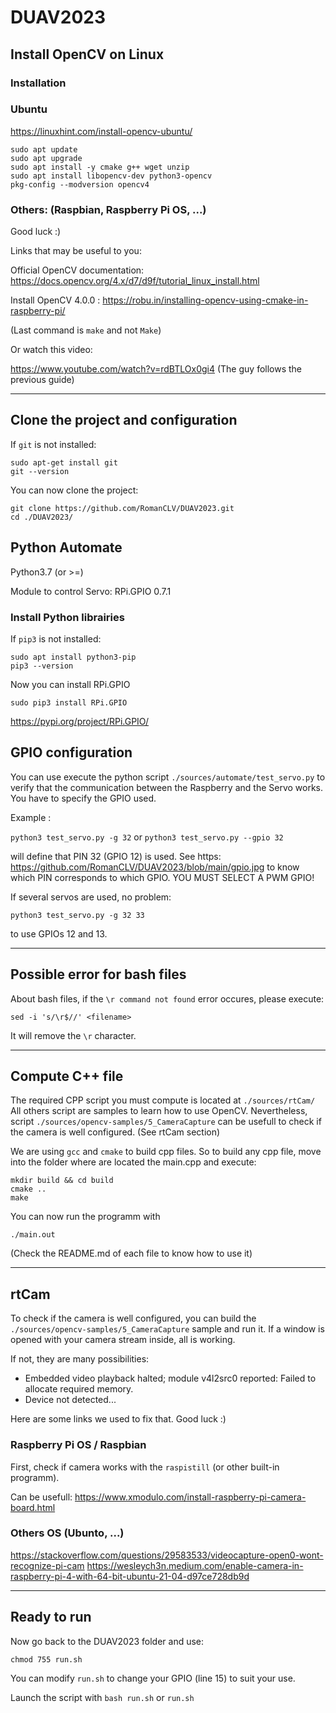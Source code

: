 # DUAV2023

## Install OpenCV on Linux

### Installation

### Ubuntu

https://linuxhint.com/install-opencv-ubuntu/

```
sudo apt update
sudo apt upgrade
sudo apt install -y cmake g++ wget unzip
sudo apt install libopencv-dev python3-opencv
pkg-config --modversion opencv4
```

### Others: (Raspbian, Raspberry Pi OS, ...)
Good luck :)

Links that may be useful to you:

Official OpenCV documentation: https://docs.opencv.org/4.x/d7/d9f/tutorial_linux_install.html

Install OpenCV 4.0.0 : https://robu.in/installing-opencv-using-cmake-in-raspberry-pi/

(Last command is `make` and not `Make`)

Or watch this video:

https://www.youtube.com/watch?v=rdBTLOx0gi4   (The guy follows the previous guide)

---

## Clone the project and configuration

If `git` is not installed:
```
sudo apt-get install git
git --version
```

You can now clone the project:

```
git clone https://github.com/RomanCLV/DUAV2023.git
cd ./DUAV2023/
```

## Python Automate

Python3.7 (or >=)

Module to control Servo: RPi.GPIO 0.7.1 

### Install Python librairies

If `pip3` is not installed:

```
sudo apt install python3-pip
pip3 --version
```

Now you can install RPi.GPIO 

`sudo pip3 install RPi.GPIO`

https://pypi.org/project/RPi.GPIO/

## GPIO configuration
You can use execute the python script `./sources/automate/test_servo.py` to verify that the communication between the Raspberry and the Servo works.
You have to specify the GPIO used.

Example :

`python3 test_servo.py -g 32` or `python3 test_servo.py --gpio 32`

will define that PIN 32 (GPIO 12) is used.
See https: https://github.com/RomanCLV/DUAV2023/blob/main/gpio.jpg to know which PIN corresponds to which GPIO.
YOU MUST SELECT A PWM GPIO!

If several servos are used, no problem:

`python3 test_servo.py -g 32 33`

to use GPIOs 12 and 13.

---

## Possible error for bash files
About bash files, if the `\r command not found` error occures, please execute:

`sed -i 's/\r$//' <filename>`

It will remove the `\r` character.

---

## Compute C++ file

The required CPP script you must compute is located at `./sources/rtCam/`
All others script are samples to learn how to use OpenCV.
Nevertheless, script `./sources/opencv-samples/5_CameraCapture` can be usefull to check if the camera is well configured. (See rtCam section)

We are using `gcc` and `cmake` to build cpp files. So to build any cpp file, move into the folder where are located the main.cpp and execute:

```
mkdir build && cd build
cmake ..
make
```

You can now run the programm with

```
./main.out
```

(Check the README.md of each file to know how to use it)

---

## rtCam

To check if the camera is well configured, you can build the `./sources/opencv-samples/5_CameraCapture` sample and run it.
If a window is opened with your camera stream inside, all is working.

If not, they are many possibilities:
- Embedded video playback halted; module v4l2src0 reported: Failed to allocate required memory.
- Device not detected...

Here are some links we used to fix that. Good luck :)

### Raspberry Pi OS / Raspbian

First, check if camera works with the `raspistill` (or other built-in programm).

Can be usefull: https://www.xmodulo.com/install-raspberry-pi-camera-board.html

### Others OS (Ubunto, ...)

https://stackoverflow.com/questions/29583533/videocapture-open0-wont-recognize-pi-cam
https://wesleych3n.medium.com/enable-camera-in-raspberry-pi-4-with-64-bit-ubuntu-21-04-d97ce728db9d

---

## Ready to run

Now go back to the DUAV2023 folder and use:

`chmod 755 run.sh`

You can modify `run.sh` to change your GPIO (line 15) to suit your use.

Launch the script with `bash run.sh` or `run.sh`
